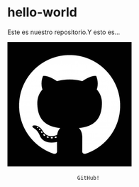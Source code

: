 # hello-world
Este es nuestro repositorio.Y esto es...


![GitHub Logo](GitHubCat.png)

                          GitHub!
